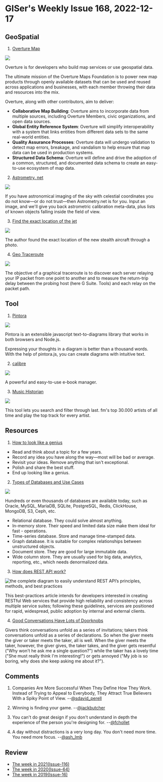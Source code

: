 # GISer's Weekly Issue 168, 2022-12-17

## GeoSpatial

1. [Overture Map](https://overturemaps.org/)

![](https://betanews.com/wp-content/uploads/2022/12/overture_maps_foundation-640x385.jpg)

Overture is for developers who build map services or use geospatial data.

The ultimate mission of the Overture Maps Foundation is to power new map products through openly available datasets that can be used and reused across applications and businesses, with each member throwing their data and resources into the mix.

Overture, along with other contributors, aim to deliver:

- **Collaborative Map Building**: Overture aims to incorporate data from multiple sources, including Overture Members, civic organizations, and open data sources.
- **Global Entity Reference System**: Overture will simplify interoperability with a system that links entities from different data sets to the same real-world entities.
- **Quality Assurance Processes**: Overture data will undergo validation to detect map errors, breakage, and vandalism to help ensure that map data can be used in production systems.
- **Structured Data Schema**: Overture will define and drive the adoption of a common, structured, and documented data schema to create an easy-to-use ecosystem of map data.

2. [Astrometry. net](https://nova.astrometry.net/)

![](https://pbs.twimg.com/media/Fja1jdZUoAIkJ43.jpg)

If you have astronomical imaging of the sky with celestial coordinates you do not know—or do not trust—then Astrometry.net is for you. Input an image, and we'll give you back astrometric calibration meta-data, plus lists of known objects falling inside the field of view.

3. [Find the exact location of the jet](https://threadreaderapp.com/thread/1600683623250030593.html)

![](https://pbs.twimg.com/media/Fja6Zi9VQAAgH58.jpg)

The author found the exact location of the new stealth aircraft through a photo.

4. [Geo Traceroute](https://geotraceroute.com/)

![](https://cdn.beekka.com/blogimg/asset/202212/bg2022121506.webp)

The objective of a graphical traceroute is to discover each server relaying your IP packet from one point to another and to measure the return-trip delay between the probing host (here G Suite. Tools) and each relay on the packet path.

## Tool

1. [Pintora](https://github.com/hikerpig/pintora)

![](https://nodeweekly.com/link/133148/web)

Pintora is an extensible javascript text-to-diagrams library that works in both browsers and Node.js.

Expressing your thoughts in a diagram is better than a thousand words. With the help of pintora.js, you can create diagrams with intuitive text.

2. [calibre](https://calibre-ebook.com/download)

![](https://calibre-ebook.com/resources/img/home-feature.jpg)

A powerful and easy-to-use e-book manager.

3. [Music Historian](https://musichistorian.org/)

![](https://imgs.zhubai.love/deade5544b774100b56018d30146dfa8.png)

This tool lets you search and filter through last. fm's top 30.000 artists of all time and play the top track for every artist.

## Resources

1. [How to look like a genius](https://nitter.net/JamesClear/status/1382744776903118849)

- Read and think about a topic for a few years.
- Record any idea you have along the way—most will be bad or average.
- Revisit your ideas. Remove anything that isn't exceptional.
- Polish and share the best stuff.
- End up looking like a genius.

2. [Types of Databases and Use Cases](https://blog.bytebytego.com/p/ep36-types-of-databases-and-use-cases)

![](https://substackcdn.com/image/fetch/w_1456,c_limit,f_webp,q_auto:good,fl_progressive:steep/https%3A%2F%2Fbucketeer-e05bbc84-baa3-437e-9518-adb32be77984.s3.amazonaws.com%2Fpublic%2Fimages%2F31662535-c0e6-43ee-adcb-c0349a431368_3141x2685.jpeg)

Hundreds or even thousands of databases are available today, such as Oracle, MySQL, MariaDB, SQLite, PostgreSQL, Redis, ClickHouse, MongoDB, S3, Ceph, etc.

- Relational database. They could solve almost anything.
- In-memory store. Their speed and limited data size make them ideal for fast - operations.
- Time-series database. Store and manage time-stamped data.
- Graph database. It is suitable for complex relationships between unstructured objects.
- Document store. They are good for large immutable data.
- Wide column store. They are usually used for big data, analytics, reporting, etc., which needs denormalized data.

3. [How does REST API work?](https://blog.devgenius.io/best-practice-and-cheat-sheet-for-rest-api-design-6a6e12dfa89f?gi=f8699123d274)

![the complete diagram to easily understand REST API’s principles, methods, and best practices](https://miro.medium.com/max/720/1*lFGlOSW19H184tUt9DhvUg@2x.webp)

This best-practices article intends for developers interested in creating RESTful Web services that provide high reliability and consistency across multiple service suites; following these guidelines, services are positioned for rapid, widespread, public adoption by internal and external clients.

4. [Good Conversations Have Lots of Doorknobs](https://experimentalhistory.substack.com/p/good-conversations-have-lots-of-doorknobs)

Givers think conversations unfold as a series of invitations; takers think conversations unfold as a series of declarations. So when the giver meets the giver or taker meets the taker, all is well. When the giver meets the taker, however, the giver gives, the taker takes, and the giver gets resentful ("Why won't he ask me a single question?") while the taker has a lovely time ("She must really think I'm interesting!") or gets annoyed ("My job is so boring, why does she keep asking me about it?").

## Comments

1. Companies Are More Successful When They Define How They Work. Instead of Trying to Appeal to Everybody, They Attract True Believers With a Spiky Point of View.
   --[@sdavid_perell](https://nitter.net/david_perell/status/1600156574386823168)

2. Winning is finding your game.
   --[@jackbutcher](https://nitter.net/jackbutcher/status/1601989955856785408)

3. You can't do great design if you don't understand in depth the experience of the person you're designing for.
   --[@fchollet](https://nitter.net/fchollet/status/1601397418066837511)

4. A day without distractions is a very long day. You don't need more time. You need more focus.
   --[@ash_lmb](https://nitter.net/ash_lmb/status/1575108089711165441)

## Review

- [The week in 2021(Issue-116)](https://github.com/lkcozy/weekly/blob/master/docs/2021/issue-116.md)
- [The week in 2020(Issue-64)](https://github.com/lkcozy/weekly/blob/master/docs/2020/issue-64.md)
- [The week in 2019(Issue-16)](https://github.com/lkcozy/weekly/blob/master/docs/2019/issue-16.md)
